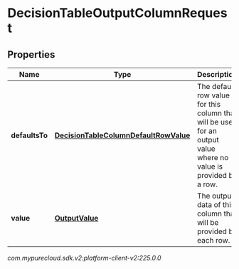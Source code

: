 # DecisionTableOutputColumnRequest


## Properties

| Name | Type | Description | Notes |
| ------------ | ------------- | ------------- | ------------- |
| **defaultsTo** | [**DecisionTableColumnDefaultRowValue**](DecisionTableColumnDefaultRowValue) | The default row value for this column that will be used for an output value where no value  is provided by a row. |  [optional] |
| **value** | [**OutputValue**](OutputValue) | The output data of this column that will be provided by each row. |  |




_com.mypurecloud.sdk.v2:platform-client-v2:225.0.0_
